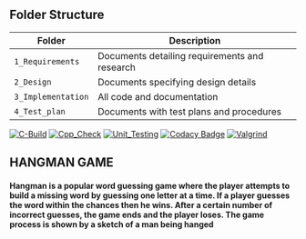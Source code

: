 ## Folder Structure
Folder             | Description
-------------------| -----------------------------------------
`1_Requirements`   | Documents detailing requirements and research
`2_Design`         | Documents specifying design details
`3_Implementation` | All code and documentation
`4_Test_plan`      | Documents with test plans and procedures


[![C-Build](https://github.com/ragasrikonakalla/Ltts_mini_project/actions/workflows/c-build.yml/badge.svg?branch=master)](https://github.com/ragasrikonakalla/Ltts_mini_project/actions/workflows/c-build.yml)                 [![Cpp_Check](https://github.com/ragasrikonakalla/Ltts_mini_project/actions/workflows/cpp_check.yml/badge.svg)](https://github.com/ragasrikonakalla/Ltts_mini_project/actions/workflows/cpp_check.yml)      [![Unit_Testing](https://github.com/ragasrikonakalla/Ltts_mini_project/actions/workflows/unit_test.yml/badge.svg)](https://github.com/ragasrikonakalla/Ltts_mini_project/actions/workflows/unit_test.yml)       [![Codacy Badge](https://app.codacy.com/project/badge/Grade/1be6d107dabc4da9816279f0e50d9f87)](https://www.codacy.com/gh/ragasrikonakalla/Ltts_mini_project/dashboard?utm_source=github.com&amp;utm_medium=referral&amp;utm_content=ragasrikonakalla/Ltts_mini_project&amp;utm_campaign=Badge_Grade)          [![Valgrind](https://github.com/ragasrikonakalla/Ltts_mini_project/actions/workflows/Valgrind.yml/badge.svg)](https://github.com/ragasrikonakalla/Ltts_mini_project/actions/workflows/Valgrind.yml)

## HANGMAN GAME  
#### Hangman is a popular word guessing game where the player attempts to build a missing word by guessing one letter at a time. If a player guesses the word within the chances then he wins.   After a certain number of incorrect guesses, the game ends and the player loses. The game process is shown by a sketch of a man being hanged    

